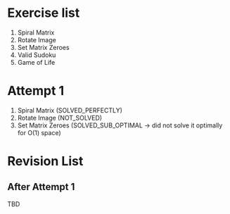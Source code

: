 # Exercise list 
1. Spiral Matrix
2. Rotate Image 
3. Set Matrix Zeroes 
4. Valid Sudoku 
5. Game of Life

# Attempt 1
1. Spiral Matrix (SOLVED_PERFECTLY)
2. Rotate Image (NOT_SOLVED)
3. Set Matrix Zeroes (SOLVED_SUB_OPTIMAL -> did not solve it optimally for O(1) space)



# Revision List
## After Attempt 1
TBD